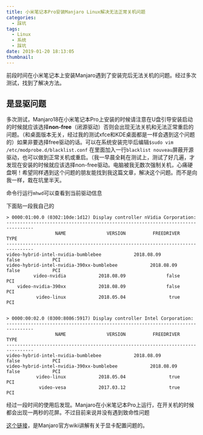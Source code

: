 ```yaml
---
title: 小米笔记本Pro安装Manjaro Linux解决无法正常关机问题
categories:
  - 踩坑
tags:
  - Linux
  - 系统
  - 踩坑
date: 2019-01-20 18:13:05
thumbnail:
---
```


前段时间在小米笔记本上安装Manjaro遇到了安装完后无法关机的问题。经过多次测试，找到了解决方法。

<!--more-->

## 是显驱问题

多次测试，Manjaro18在小米笔记本Pro上安装的时候请注意在U盘引导安装启动的时候就应该选择**non-free**（闭源驱动）否则会出现无法关机和无法正常重启的问题。（和桌面版本无关，经过我的测试xfce和KDE桌面都是一样会遇到这个问题的）如果非要选择free驱动的话。可以在系统安装完毕后编辑`$sudo vim /etc/modprobe.d/blacklist.conf` 在里面加入一行`blacklist nouveau`屏蔽开源驱动，也可以做到正常关机或重启。（我一早晨全耗在测试上，测试了好几遍，才发现在安装的时候就应该选择non-free驱动。电脑被我无数次强制关机，心痛硬盘啊！希望同样遇到这个问题的朋友能找到我这篇文章，解决这个问题。而不是向我一样，栽在坑里半天。

命令行运行`mhwd`可以查看到当前驱动信息

下面贴一段我自己的

```
> 0000:01:00.0 (0302:10de:1d12) Display controller nVidia Corporation:
--------------------------------------------------------------------------------
                  NAME               VERSION          FREEDRIVER           TYPE
--------------------------------------------------------------------------------
video-hybrid-intel-nvidia-bumblebee            2018.08.09               false            PCI
video-hybrid-intel-nvidia-390xx-bumblebee            2018.08.09               false            PCI
          video-nvidia            2018.08.09               false            PCI
    video-nvidia-390xx            2018.08.09               false            PCI
           video-linux            2018.05.04                true            PCI


> 0000:00:02.0 (0300:8086:5917) Display controller Intel Corporation:
--------------------------------------------------------------------------------
                  NAME               VERSION          FREEDRIVER           TYPE
--------------------------------------------------------------------------------
video-hybrid-intel-nvidia-bumblebee            2018.08.09               false            PCI
video-hybrid-intel-nvidia-390xx-bumblebee            2018.08.09               false            PCI
           video-linux            2018.05.04                true            PCI
            video-vesa            2017.03.12                true            PCI

```

经过一段时间的使用后发现。Manjaro在小米笔记本Pro上运行，在开关机的时候都会出现一两秒的花屏。不过目前来说并没有遇到致命性问题

[这个链接](https://wiki.manjaro.org/index.php?title=Configure_Graphics_Cards)，是Manjaro官方wiki讲解有关于显卡配置问题的。